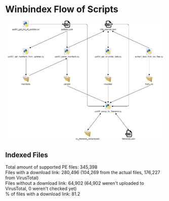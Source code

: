 # Winbindex Flow of Scripts

![winbindex-scripts-flow.png](winbindex-scripts-flow.png)

## Indexed Files

<!--FileStats-->
Total amount of supported PE files: 345,398  
Files with a download link: 280,496 (104,269 from the actual files, 176,227 from VirusTotal)  
Files without a download link: 64,902 (64,902 weren't uploaded to VirusTotal, 0 weren't checked yet)  
% of files with a download link: 81.2  
<!--/FileStats-->
